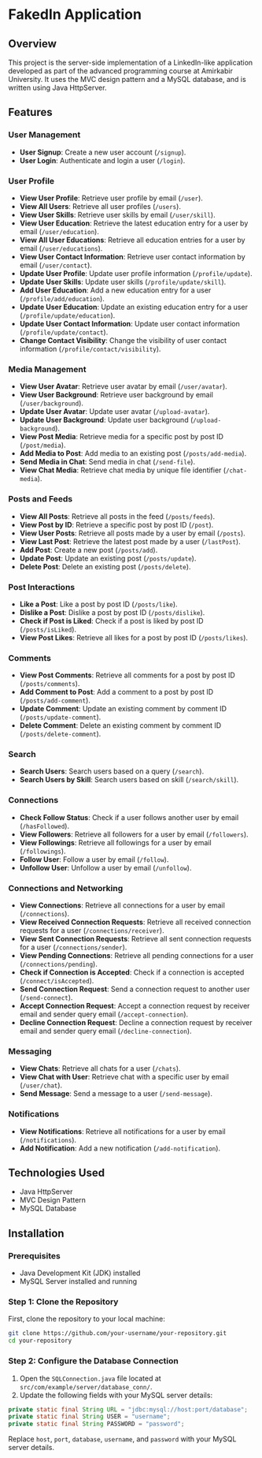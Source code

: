 # FakedIn Application

## Overview

This project is the server-side implementation of a LinkedIn-like application developed as part of the advanced programming course at Amirkabir University. It uses the MVC design pattern and a MySQL database, and is written using Java HttpServer.

## Features

### User Management
- **User Signup**: Create a new user account (`/signup`).
- **User Login**: Authenticate and login a user (`/login`).

### User Profile
- **View User Profile**: Retrieve user profile by email (`/user`).
- **View All Users**: Retrieve all user profiles (`/users`).
- **View User Skills**: Retrieve user skills by email (`/user/skill`).
- **View User Education**: Retrieve the latest education entry for a user by email (`/user/education`).
- **View All User Educations**: Retrieve all education entries for a user by email (`/user/educations`).
- **View User Contact Information**: Retrieve user contact information by email (`/user/contact`).
- **Update User Profile**: Update user profile information (`/profile/update`).
- **Update User Skills**: Update user skills (`/profile/update/skill`).
- **Add User Education**: Add a new education entry for a user (`/profile/add/education`).
- **Update User Education**: Update an existing education entry for a user (`/profile/update/education`).
- **Update User Contact Information**: Update user contact information (`/profile/update/contact`).
- **Change Contact Visibility**: Change the visibility of user contact information (`/profile/contact/visibility`).

### Media Management
- **View User Avatar**: Retrieve user avatar by email (`/user/avatar`).
- **View User Background**: Retrieve user background by email (`/user/background`).
- **Update User Avatar**: Update user avatar (`/upload-avatar`).
- **Update User Background**: Update user background (`/upload-background`).
- **View Post Media**: Retrieve media for a specific post by post ID (`/post/media`).
- **Add Media to Post**: Add media to an existing post (`/posts/add-media`).
- **Send Media in Chat**: Send media in chat (`/send-file`).
- **View Chat Media**: Retrieve chat media by unique file identifier (`/chat-media`).

### Posts and Feeds
- **View All Posts**: Retrieve all posts in the feed (`/posts/feeds`).
- **View Post by ID**: Retrieve a specific post by post ID (`/post`).
- **View User Posts**: Retrieve all posts made by a user by email (`/posts`).
- **View Last Post**: Retrieve the latest post made by a user (`/lastPost`).
- **Add Post**: Create a new post (`/posts/add`).
- **Update Post**: Update an existing post (`/posts/update`).
- **Delete Post**: Delete an existing post (`/posts/delete`).

### Post Interactions
- **Like a Post**: Like a post by post ID (`/posts/like`).
- **Dislike a Post**: Dislike a post by post ID (`/posts/dislike`).
- **Check if Post is Liked**: Check if a post is liked by post ID (`/posts/isLiked`).
- **View Post Likes**: Retrieve all likes for a post by post ID (`/posts/likes`).

### Comments
- **View Post Comments**: Retrieve all comments for a post by post ID (`/posts/comments`).
- **Add Comment to Post**: Add a comment to a post by post ID (`/posts/add-comment`).
- **Update Comment**: Update an existing comment by comment ID (`/posts/update-comment`).
- **Delete Comment**: Delete an existing comment by comment ID (`/posts/delete-comment`).

### Search
- **Search Users**: Search users based on a query (`/search`).
- **Search Users by Skill**: Search users based on skill (`/search/skill`).

### Connections
- **Check Follow Status**: Check if a user follows another user by email (`/hasFollowed`).
- **View Followers**: Retrieve all followers for a user by email (`/followers`).
- **View Followings**: Retrieve all followings for a user by email (`/followings`).
- **Follow User**: Follow a user by email (`/follow`).
- **Unfollow User**: Unfollow a user by email (`/unfollow`).

### Connections and Networking
- **View Connections**: Retrieve all connections for a user by email (`/connections`).
- **View Received Connection Requests**: Retrieve all received connection requests for a user (`/connections/receiver`).
- **View Sent Connection Requests**: Retrieve all sent connection requests for a user (`/connections/sender`).
- **View Pending Connections**: Retrieve all pending connections for a user (`/connections/pending`).
- **Check if Connection is Accepted**: Check if a connection is accepted (`/connect/isAccepted`).
- **Send Connection Request**: Send a connection request to another user (`/send-connect`).
- **Accept Connection Request**: Accept a connection request by receiver email and sender query email (`/accept-connection`).
- **Decline Connection Request**: Decline a connection request by receiver email and sender query email (`/decline-connection`).

### Messaging
- **View Chats**: Retrieve all chats for a user (`/chats`).
- **View Chat with User**: Retrieve chat with a specific user by email (`/user/chat`).
- **Send Message**: Send a message to a user (`/send-message`).

### Notifications
- **View Notifications**: Retrieve all notifications for a user by email (`/notifications`).
- **Add Notification**: Add a new notification (`/add-notification`).

## Technologies Used

- Java HttpServer
- MVC Design Pattern
- MySQL Database

## Installation

### Prerequisites

- Java Development Kit (JDK) installed
- MySQL Server installed and running

### Step 1: Clone the Repository

First, clone the repository to your local machine:

```bash
git clone https://github.com/your-username/your-repository.git
cd your-repository
```

### Step 2: Configure the Database Connection

1. Open the `SQLConnection.java` file located at `src/com/example/server/database_conn/`.
2. Update the following fields with your MySQL server details:

```java
private static final String URL = "jdbc:mysql://host:port/database";
private static final String USER = "username";
private static final String PASSWORD = "password";
```

Replace `host`, `port`, `database`, `username`, and `password` with your MySQL server details.

